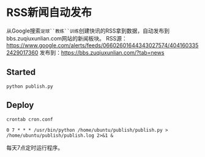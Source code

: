 # RSS新闻自动发布
从Google搜索`足球``教练``训练`创建快讯的RSS拿到数据，自动发布到bbs.zuqiuxunlian.com网站的新闻板块。
RSS源：https://www.google.com/alerts/feeds/06602601644343027574/4041603352429017360
发布到：https://bbs.zuqiuxunlian.com/?tab=news

## Started
`python publish.py`

## Deploy
`crontab cron.conf`

`0 7 * * * /usr/bin/python /home/ubuntu/publish/publish.py > /home/ubuntu/publish/publish.log 2>&1 &`

每天7点定时运行程序。
